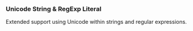 ### Unicode String & RegExp Literal

Extended support using Unicode within strings and regular expressions.